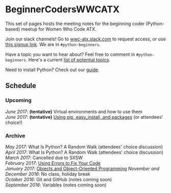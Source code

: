 # BeginnerCodersWWCATX

This set of pages hosts the meeting notes for the beginning coder (Python-based)
meetup for Women Who Code ATX.

Join our slack channels! Go to [wwc-atx.slack.com](https://wwc-atx.slack.com/)
to request access, or use [this signup link](https://docs.google.com/a/academicworks.com/forms/d/e/1FAIpQLSfhijux9e9xRE3Djbc_RheYoYQ7C7UpdHuIl58wlgvjLFA0Iw/viewform). We are in `#python-beginners`.

Have a topic you want to hear about? Feel free to comment in `#python-beginners`.
Here's a current [list of potential topics](meetups/potentialTopics.md).

Need to install Python? Check out our [guide](install.md).

## Schedule

### Upcoming

*June 2017*: **(tentative)** Virtual environments and how to use them<br/>
*June 2017*: **(tentative)** [Using pip, easy_install, and packages](meetups/packages.md) (or attendees' choice!)<br/>

### Archive

*May 2017*: What Is Python? A Random Walk (attendees' choice discussion)<br/>
*April 2017*: What Is Python? A Random Walk (attendees' choice discussion)<br/>
*March 2017*: Cancelled due to SXSW<br/>
*February 2017*: [Using Errors to Fix Your Code](meetups/errors.md)<br/>
*January 2017*: [Objects and Object-Oriented Programming](meetups/objects.md)
*November and December 2016*: No class, holiday break<br/>
*October 2016*: Git and GitHub (notes coming soon)<br/>
*September 2016*: Variables (notes coming soon)<br/>
